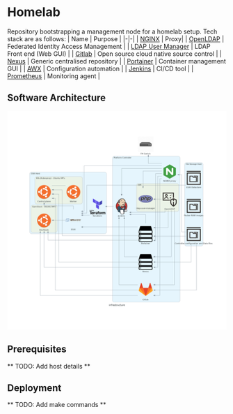 # Homelab
Repository bootstrapping a management node for a homelab setup.
Tech stack are as follows:
| Name | Purpose |
|-|-|
| [NGINX](https://hub.docker.com/_/nginx) | Proxy|
| [OpenLDAP](https://github.com/bitnami/bitnami-docker-openldap) | Federated Identity Access Management |
| [LDAP User Manager](https://github.com/wheelybird/ldap-user-manager) | LDAP Front end (Web GUI) |
| [Gitlab](https://docs.gitlab.com/omnibus/docker/) | Open source cloud native source control |
| [Nexus](https://github.com/sonatype/docker-nexus) | Generic centralised repository |
| [Portainer](https://portainer.readthedocs.io/en/stable/deployment.html) | Container management GUI |
| [AWX](https://github.com/ansible/awx) | Configuration automation |
| [Jenkins](https://github.com/jenkinsci/docker/blob/master/README.md) | CI/CD tool |
| [Prometheus](https://github.com/prometheus/node_exporter) | Monitoring agent |

## Software Architecture
![alt text](https://github.com/jesmigel/diagrams/raw/main/data/infrastructure.png "Infrastructure Diagram")


## Prerequisites
** TODO: Add host details **

## Deployment
** TODO: Add make commands **
